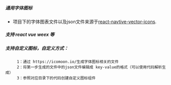 ##### 通用字体图标

- 项目下的字体图表文件以及json文件来源于[react-navtive-vector-icons](https://github.com/oblador/react-native-vector-icons).

##### 支持 react vue weex 等
##### 支持自定义图标，自定义方式：

         1：通过 https://icomoon.io/生成字体图标相关的文件
         2：将第一步生成的文件中的json文件编辑成 key-value的格式（可以使用代码解析生成）
         3：参照对应目录下的代码创建自定义图标组件
